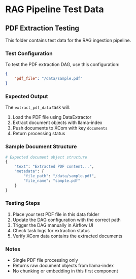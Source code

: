# RAG Pipeline Test Data

## PDF Extraction Testing

This folder contains test data for the RAG ingestion pipeline.

### Test Configuration

To test the PDF extraction DAG, use this configuration:

```json
{
    "pdf_file": "/data/sample.pdf"
}
```

### Expected Output

The `extract_pdf_data` task will:
1. Load the PDF file using DataExtractor
2. Extract document objects with llama-index
3. Push documents to XCom with key `documents`
4. Return processing status

### Sample Document Structure

```python
# Expected document object structure
{
    "text": "Extracted PDF content...",
    "metadata": {
        "file_path": "/data/sample.pdf",
        "file_name": "sample.pdf"
    }
}
```

### Testing Steps

1. Place your test PDF file in this data folder
2. Update the DAG configuration with the correct path
3. Trigger the DAG manually in Airflow UI
4. Check task logs for extraction status
5. Verify XCom data contains the extracted documents

### Notes

- Single PDF file processing only
- Returns raw document objects from llama-index
- No chunking or embedding in this first component 
